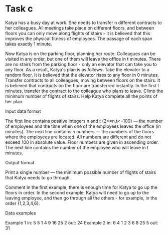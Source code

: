 <!-- ENGLISH -->
# Task c

Katya has a busy day at work. She needs to transfer n different contracts to her colleagues. All meetings take place on different floors, and between floors you can only move along flights of stairs - it is believed that this improves the physical fitness of employees.
The passage of each span takes exactly 1 minute.

Now Katya is on the parking floor, planning her route. Colleagues can be visited in any order, but one of them will leave the office in t minutes. There are no stairs from the parking floor - only an elevator that can take you to any floor.
As a result, Katya's plan is as follows:
Take the elevator to a random floor. It is believed that the elevator rises to any floor in 0 minutes.
Transfer contracts to all colleagues, moving between floors on the stairs. It is believed that contracts on the floor are transferred instantly.
In the first t minutes, transfer the contract to the colleague who plans to leave.
Climb the minimum number of flights of stairs.
Help Katya complete all the points of her plan.

Input data format

The first line contains positive integers n and t (2<=n,t<=100) — the number of employees and the time when one of the employees leaves the office (in minutes). The next line contains n numbers — the numbers of the floors where the employees are located. All numbers are different and do not exceed 100 in absolute value. Floor numbers are given in ascending order. The next line contains the number of the employee who will leave in t minutes.

Output format

Print a single number — the minimum possible number of flights of stairs that Katya needs to go through.

Comment
In the first example, there is enough time for Katya to go up the floors in order.
In the second example, Katya will need to go up to the leaving employee, and then go through all the others - for example, in the order {1,2,3,4,6}.

Data examples

Example 1
in:
5 5
1 4 9 16 25
2
out:
24
Example 2
in:
6 4
1 2 3 6 8 25
5
out:
31